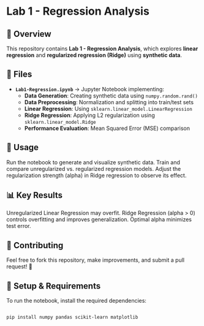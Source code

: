 # Lab 1 - Regression Analysis

## 📌 Overview
This repository contains **Lab 1 - Regression Analysis**, which explores **linear regression** and **regularized regression (Ridge)** using **synthetic data**.

## 📂 Files
- **`Lab1-Regression.ipynb`** → Jupyter Notebook implementing:
  - **Data Generation**: Creating synthetic data using `numpy.random.rand()`
  - **Data Preprocessing**: Normalization and splitting into train/test sets
  - **Linear Regression**: Using `sklearn.linear_model.LinearRegression`
  - **Ridge Regression**: Applying L2 regularization using `sklearn.linear_model.Ridge`
  - **Performance Evaluation**: Mean Squared Error (MSE) comparison
    
## 🚀 Usage
Run the notebook to generate and visualize synthetic data.
Train and compare unregularized vs. regularized regression models.
Adjust the regularization strength (alpha) in Ridge regression to observe its effect.

##  📊 Key Results
Unregularized Linear Regression may overfit.
Ridge Regression (alpha > 0) controls overfitting and improves generalization.
Optimal alpha minimizes test error.

## 🤝 Contributing
Feel free to fork this repository, make improvements, and submit a pull request! 🚀

## 🔧 Setup & Requirements
To run the notebook, install the required dependencies:
```bash

pip install numpy pandas scikit-learn matplotlib
